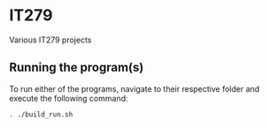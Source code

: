 # IT279
Various IT279 projects

## Running the program(s)
To run either of the programs, navigate to their respective folder and execute the following command:

`. ./build_run.sh`
